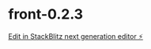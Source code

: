 # front-0.2.3

[Edit in StackBlitz next generation editor ⚡️](https://stackblitz.com/~/github.com/TommoHCIO/front-0.2.3)